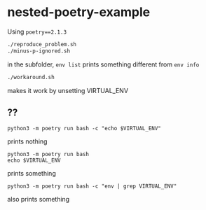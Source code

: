 # nested-poetry-example

Using `poetry==2.1.3`

```bash
./reproduce_problem.sh
./minus-p-ignored.sh
```

in the subfolder, `env list` prints something different from `env info`

```bash
./workaround.sh
```

makes it work by unsetting VIRTUAL_ENV

## ??

```
python3 -m poetry run bash -c "echo $VIRTUAL_ENV"
```

prints nothing

```
python3 -m poetry run bash
echo $VIRTUAL_ENV
```

prints something

```
python3 -m poetry run bash -c "env | grep VIRTUAL_ENV"
```

also prints something
